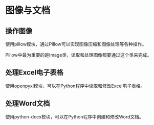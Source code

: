 # 图像与文档

## 操作图像

使用pillow模块，通过Pillow可以实现图像压缩和图像处理等各种操作。

Pillow中最为重要的是Image类，读取和处理图像都要通过这个类来完成。

## 处理Excel电子表格

使用openpyxl模块，可以在Python程序中读取和修改Excel电子表格。

## 处理Word文档

使用python-docx模块，可以在Python程序中创建和修改Word文档。
